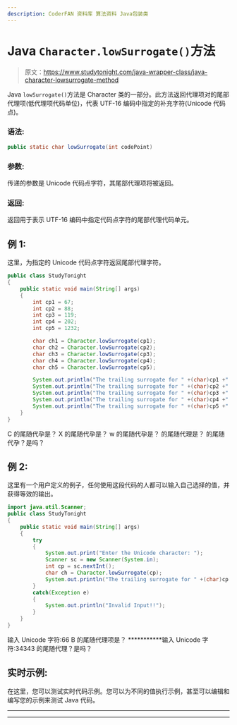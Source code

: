 ```yaml
---
description: CoderFAN 资料库 算法资料 Java包装类
---
```


# Java `Character.lowSurrogate()`方法

> 原文：<https://www.studytonight.com/java-wrapper-class/java-character-lowsurrogate-method>

Java `lowSurrogate()`方法是 Character 类的一部分。此方法返回代理项对的尾部代理项(低代理项代码单位)，代表 UTF-16 编码中指定的补充字符(Unicode 代码点)。

### 语法:

```java
public static char lowSurrogate(int codePoint)
```

### 参数:

传递的参数是 Unicode 代码点字符，其尾部代理项将被返回。

### 返回:

返回用于表示 UTF-16 编码中指定代码点字符的尾部代理代码单元。

## 例 1:

这里，为指定的 Unicode 代码点字符返回尾部代理字符。

```java
public class StudyTonight
{  
	public static void main(String[] args)
	{  
		int cp1 = 67;  
		int cp2 = 88;  
		int cp3 = 119;  
		int cp4 = 202;   
		int cp5 = 1232;  

		char ch1 = Character.lowSurrogate(cp1);  
		char ch2 = Character.lowSurrogate(cp2);  
		char ch3 = Character.lowSurrogate(cp3);  
		char ch4 = Character.lowSurrogate(cp4);  
		char ch5 = Character.lowSurrogate(cp5);  

		System.out.println("The trailing surrogate for " +(char)cp1 +" is "+ch1);  
		System.out.println("The trailing surrogate for " +(char)cp2 +" is "+ch2);  
		System.out.println("The trailing surrogate for " +(char)cp3 +" is "+ch3);  
		System.out.println("The trailing surrogate for " +(char)cp4 +" is "+ch4);  
		System.out.println("The trailing surrogate for " +(char)cp5 +" is "+ch5);  
	}  
} 
```

C 的尾随代孕是？
X 的尾随代孕是？
w 的尾随代孕是？
的尾随代理是？
的尾随代孕？是吗？

## 例 2:

这里有一个用户定义的例子，任何使用这段代码的人都可以输入自己选择的值，并获得等效的输出。

```java
import java.util.Scanner; 
public class StudyTonight
{  
	public static void main(String[] args)
	{  
		try
		{
			System.out.print("Enter the Unicode character: ");  
			Scanner sc = new Scanner(System.in);        
			int cp = sc.nextInt(); 
			char ch = Character.lowSurrogate(cp);
			System.out.println("The trailing surrogate for " +(char)cp +" is "+ch);
		}
		catch(Exception e)
		{
			System.out.println("Invalid Input!!");
		}
	}
}
```

输入 Unicode 字符:66
B 的尾随代理项是？
***********输入 Unicode 字符:34343
的尾随代理？是吗？

## 实时示例:

在这里，您可以测试实时代码示例。您可以为不同的值执行示例，甚至可以编辑和编写您的示例来测试 Java 代码。

* * *

* * *